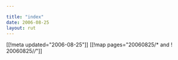 ```yaml
---

title: "index"
date: 2006-08-25
layout: rut
---
```


[[!meta updated="2006-08-25"]]
[[!map pages="20060825/* and ! 20060825/*/*"]]
